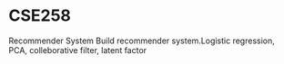 # CSE258
Recommender System
Build recommender system.Logistic regression, PCA, colleborative filter, latent factor
